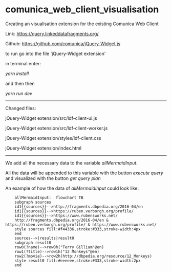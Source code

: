 # comunica_web_client_visualisation

Creating an visualisation extension for the existing Comunica Web Client

Link: https://query.linkeddatafragments.org/ 

Github: https://github.com/comunica/jQuery-Widget.js

to run go into the file 'jQuery-Widget extension'

in terminal enter:

*yarn install*

and then then 

*yarn run dev*



- - - - - - - - - - - - - - - - - - - - - - -

Changed files:

jQuery-Widget extension/src/ldf-client-ui.js 

jQuery-Widget extension/src/ldf-client-worker.js

jQuery-Widget extension/styles/ldf-client.css

jQuery-Widget extension/index.html

- - - - - - - - - - - - - - - - - - - - - - -

We add all the necessary data to the variable *allMermaidInput*.

All the data will be appended to this variable with the button *execute query* and visualized with the button *get query plan*

An example of how the data of *allMermaidInput* could look like:

        allMermaidInput:  flowchart TB
        subgraph sources
        id1{{sources}}-->http://fragments.dbpedia.org/2016-04/en
        id1{{sources}}-->https://ruben.verborgh.org/profile/
        id1{{sources}}-->https://www.rubensworks.net/
        http://fragments.dbpedia.org/2016-04/en & https://ruben.verborgh.org/profile/ & https://www.rubensworks.net/
        style sources fill:#f44336,stroke:#333,stroke-width:4px
        end
        sources-->|results|result0
        subgraph result0
        row0(?name)-->row0h("Terry Gilliam"@en)
        row1(?title)-->row1h("12 Monkeys"@en)
        row2(?movie)-->row2h(http://dbpedia.org/resource/12_Monkeys)
        style result0 fill:#eeeeee,stroke:#333,stroke-width:2px
        end
